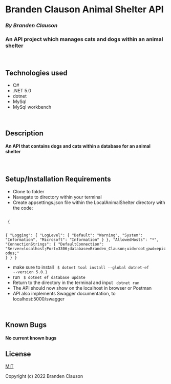 
# Branden Clauson Animal Shelter API

### ***By Branden Clauson***
### An API project which manages cats and dogs within an animal shelter

<p>&nbsp<p>

## **Technologies used**

* C#
* .NET 5.0
* dotnet
* MySql
* MySql workbench

<p>&nbsp<p>

## **Description**

#### An API that contains dogs and cats within a database for an animal shelter 


<p>&nbsp<p>

## **Setup/Installation Requirements**
* Clone to folder
* Navagate to directory within your terminal
* Create appsettings.json file within the LocalAnimalShelter directory with the code:
 <code> 
 {
  
{
  "Logging": {
    "LogLevel": {
      "Default": "Warning",
      "System": "Information",
      "Microsoft": "Information"
    }
  },
  "AllowedHosts": "*",
  "ConnectionStrings": {
    "DefaultConnection": "Server=localhost;Port=3306;database=Branden_Clauson;uid=root;pwd=epicodus;"
  }
}
}
</code>

* make sure to install <code> $ dotnet tool install --global dotnet-ef --version 5.0.1 </code>
* run <code> $ dotnet ef database update </code>
* Return to the directory in the terminal and input <code> dotnet run </code>
* The API should now show on the localhost in browser or Postman
* API also implements Swagger documentation, to localhost:5000/swagger


<p>&nbsp<p>

## **Known Bugs**

#### No current known bugs

## **License**

[MIT](LICENSE.txt)

Copyright (c) 2022 Branden Clauson

<p>&nbsp<p>